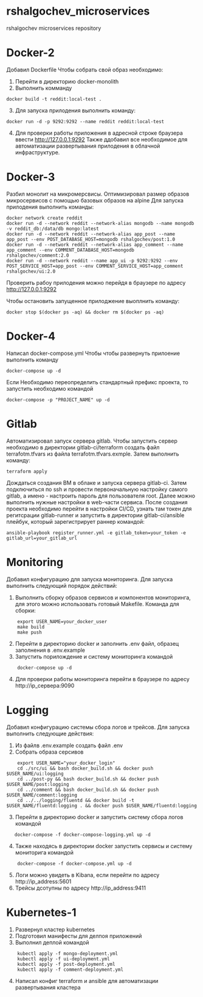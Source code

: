 # rshalgochev_microservices
rshalgochev microservices repository
# Docker-2
Добавил Dockerfile
Чтобы собрать свой образ необходимо:
1. Перейти в директорию docker-monolith
2. Выполнить комманду
```shell
docker build -t reddit:local-test .
```
3. Для запуска прилодения выполнить команду:
```shell
docker run -d -p 9292:9292 --name reddit reddit:local-test
```
4. Для проверки работы приложения в адресной строке браузера ввести
http://127.0.0.1:9292
Также ддобавил все необходимое для автоматизации развертывания прилодения в облачной инфраструктуре.

# Docker-3
Разбил монолит на микромерсвисы.
Оптимизировал размер образов микросервисов с помощью базовых образов на alpine
Для запуска прилодения выполнить команды:
```shell
docker network create reddit
docker run -d --network reddit --network-alias mongodb --name mongodb -v reddit_db:/data/db mongo:latest
docker run -d --network reddit --network-alias app_post --name app_post --env POST_DATABASE_HOST=mongodb rshalgochev/post:1.0
docker run -d --network reddit --network-alias app_comment --name app_comment --env COMMENT_DATABASE_HOST=mongodb rshalgochev/comment:2.0
docker run -d --network reddit --name app_ui -p 9292:9292 --env POST_SERVICE_HOST=app_post --env COMMENT_SERVICE_HOST=app_comment rshalgochev/ui:2.0
```
Проверить рабоу прилодения можно перейдя в браузере по адресу http://127.0.0.1:9292

Чтобы остановить запущенное прилоджение выоплнить команду:
```shell
docker stop $(docker ps -aq) && docker rm $(docker ps -aq)
```
# Docker-4
Написал docker-compose.yml
Чтобы чтобы развернуть прилоение выполнить команду
```shell
docker-compose up -d
```
Если Необходимо переопределить стандартный префикс проекта, то запустить необходимо командой
```shell
docker-compose -p "PROJECT_NAME" up -d
```
# Gitlab
Автоматизировал запуск сервера gitlab.
Чтобы запустить сервер необходимо в директории gitlab-ci/terraform создать файл terrafotm.tfvars из файла
terrafotm.tfvars.exmple. Затем выполнить команду:
```shell
terraform apply
```
Дождаться создания ВМ в облаке и запуска сервера gitlab-ci. Затем подключиться по ssh и провести первоначальную настройку
самого gitlab, а имено - настроить пароль для пользователя root.
Далее можно выполнить нужные настройки в web-части сервиса.
После создания проекта необходимо перейти в настройки CI/CD, узнать там токен для регитсрации gitlab-runner и запустить
в директории gitlab-ci/ansible плейбук, который зарегистрирует раннер командой:
```shell
ansible-playbook register_runner.yml -e gitlab_token=your_token -e gitlab_url=your_gitlab_url
```
# Monitoring
Добавил конфигурацию для запуска мониторинга.
Для запуска выполнить следующий порядок действий:
1. Выполнить сборку образов сервисов и компонентов мониторинга, для этого можно использовать готовый Makefile. Команда для сборки:
```shell
    export USER_NAME=your_docker_user
    make build
    make push
```
2. Перейти в директорию docker и заполнить .env файл, образец заполнения в .env.example
3. Запустить порилождение и систему мониторинга командой
```shell
    docker-compose up -d
```
4. Для проверки работы мониторинга перейти в браузере по адресу http://ip_сервера:9090

# Logging
Добавил конфигурацию системы сбора логов и трейсов.
Для запуска выполнить следующие действия:
1. Из файлв .env.example создать файл .env
2. Собрать образа серсивов
```shell
    export USER_NAME="your_docker_login"
    cd ./src/ui && bash docker_build.sh && docker push $USER_NAME/ui:logging
    cd ../post-py && bash docker_build.sh && docker push $USER_NAME/post:logging
    cd ../comment && bash docker_build.sh && docker push $USER_NAME/comment:logging
    cd ../../logging/fluentd && docker build -t $USER_NAME/fluentd:logging . && docker push $USER_NAME/fluentd:logging
```
3. Перейти в директорию docker и запустить систему сбора логов командой
```shell
   docker-compose -f docker-compose-logging.yml up -d
```
4. Также находясь в директории docker запустить сервисы и систему мониторига командой
```shell
    docker-compose -f docker-compose.yml up -d
```
5. Логи можно увидеть в Kibana, если перейти по адресу http://ip_address:5601
6. Трейсы дсотупны по адресу http://ip_address:9411
# Kubernetes-1
1. Развернул кластер kubernetes
2. Подготовил манифесты для делпоя приложений
3. Выполнил деплой командой
```shell
    kubectl apply -f mongo-deployment.yml
    kubectl apply -f ui-deployment.yml
    kubectl apply -f post-deployment.yml
    kubectl apply -f comment-deployment.yml
```
4. Написал конфиг terraform и ansible для автоматизации развертывания кластера
